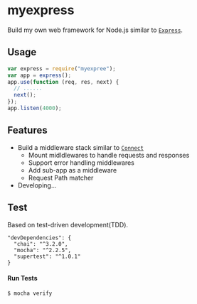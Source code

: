 # myexpress
Build my own web framework for Node.js similar to [`Express`](http://expressjs.com).

## Usage
```javascript
var express = require("myexpree");
var app = express();
app.use(function (req, res, next) {
  // ......
  next();
});
app.listen(4000);
```

## Features
* Build a middleware stack similar to [`Connect`](https://github.com/senchalabs/connect)
  * Mount midldlewares to handle requests and responses
  * Support error handling middlewares
  * Add sub-app as a middleware
  * Request Path matcher
* Developing...

## Test
Based on test-driven development(TDD).
```
"devDependencies": {
  "chai": "^3.2.0", 
  "mocha": "^2.2.5", 
  "supertest": "^1.0.1" 
}
```

#### Run Tests
```
$ mocha verify
```
